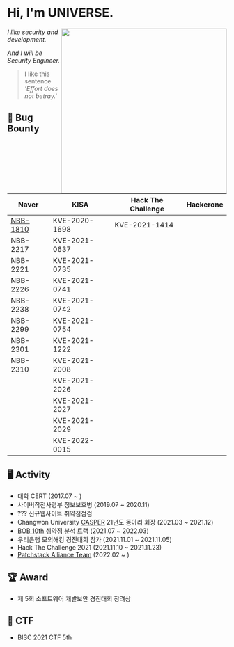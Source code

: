 # Hi, I'm UNIVERSE.

<img align='right' src="https://github-readme-stats.vercel.app/api?username=Universe1122&show_icons=true&theme=radical" width="380">

*I like security and development.*

*And I will be Security Engineer.*

> I like this sentence *'Effort does not betray.'*


## 🐞 Bug Bounty 
| Naver | KISA | Hack The Challenge| Hackerone |
| ------ | ------ | ------ | ------ |
| [NBB-1810](https://bugbounty.naver.com/ko/halloffame) | KVE-2020-1698 | KVE-2021-1414 |  |
| NBB-2217 | KVE-2021-0637 |  |  |
| NBB-2221 | KVE-2021-0735 |  |  |
| NBB-2226 | KVE-2021-0741 |  |  |
| NBB-2238 | KVE-2021-0742 |  |  |
| NBB-2299	 | KVE-2021-0754 |  |  |
| NBB-2301 | KVE-2021-1222 |  |  |
| NBB-2310 | KVE-2021-2008 |  |  |
|  | KVE-2021-2026 |  |  |
|  | KVE-2021-2027 |  |  |
|  | KVE-2021-2029 |  |  |
|  | KVE-2022-0015 |  |  |


## 🖥️ Activity
- 대학 CERT (2017.07 ~ )
- 사이버작전사령부 정보보호병 (2019.07 ~ 2020.11)
- ??? 신규웹사이트 취약점점검
- Changwon University [CASPER](https://casper.or.kr) 21년도 동아리 회장 (2021.03 ~ 2021.12)
- [BOB 10th](https://www.kitribob.kr/) 취약점 분석 트랙 (2021.07 ~ 2022.03)
- 우리은행 모의해킹 경진대회 참가 (2021.11.01 ~ 2021.11.05)
- Hack The Challenge 2021 (2021.11.10 ~ 2021.11.23)
- [Patchstack Alliance Team](https://patchstack.com/articles/introducing-patchstack-alliance/) (2022.02 ~ )

## 🏆 Award
- 제 5회 소프트웨어 개발보안 경진대회 장려상

## 🚩 CTF
- BISC 2021 CTF 5th
